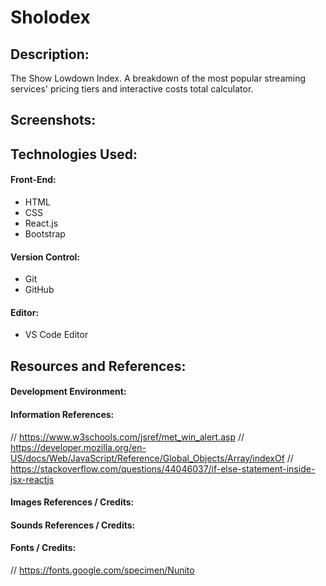 # Sholodex

## Description:
The Show Lowdown Index. A breakdown of the most popular streaming services' pricing tiers and interactive costs total calculator.

## Screenshots:

## Technologies Used:
#### Front-End:
- HTML
- CSS
- React.js
- Bootstrap
#### Version Control:
- Git
- GitHub
#### Editor:
- VS Code Editor

## Resources and References:
#### Development Environment:

#### Information References:
// https://www.w3schools.com/jsref/met_win_alert.asp
// https://developer.mozilla.org/en-US/docs/Web/JavaScript/Reference/Global_Objects/Array/indexOf
// https://stackoverflow.com/questions/44046037/if-else-statement-inside-jsx-reactjs
#### Images References / Credits:
#### Sounds References / Credits:
#### Fonts / Credits:
// https://fonts.google.com/specimen/Nunito
